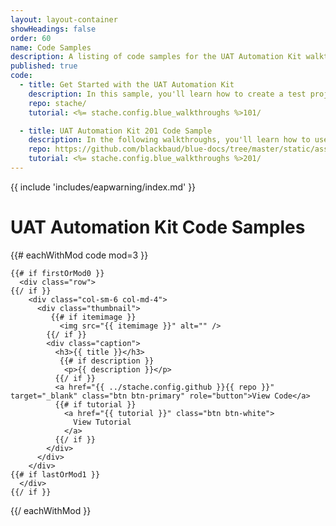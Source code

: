 ```yaml
---
layout: layout-container
showHeadings: false
order: 60
name: Code Samples
description: A listing of code samples for the UAT Automation Kit walkthroughs.
published: true
code:
  - title: Get Started with the UAT Automation Kit
    description: In this sample, you'll learn how to create a test project to get you started on the path to creating a ***Blackbaud CRM*** GUI test suite with the UAT Automation Kit.
    repo: stache/
    tutorial: <%= stache.config.blue_walkthroughs %>101/

  - title: UAT Automation Kit 201 Code Sample
    description: In the following walkthroughs, you'll learn how to use the UAT Automation Kit's underlying third-party tools to create custom logic and interactions with the browser.
    repo: https://github.com/blackbaud/blue-docs/tree/master/static/assets/code-samples/201
    tutorial: <%= stache.config.blue_walkthroughs %>201/
---
```


{{ include 'includes/eapwarning/index.md' }}

# UAT Automation Kit Code Samples
<div class="code">

  <div class="clearfix"></div>

  {{# eachWithMod code mod=3 }}

    {{# if firstOrMod0 }}
      <div class="row">
    {{/ if }}
        <div class="col-sm-6 col-md-4">
          <div class="thumbnail">
             {{# if itemimage }}
               <img src="{{ itemimage }}" alt="" />
            {{/ if }}
            <div class="caption">
              <h3>{{ title }}</h3>
               {{# if description }}
                <p>{{ description }}</p>
              {{/ if }}
              <a href="{{ ../stache.config.github }}{{ repo }}" target="_blank" class="btn btn-primary" role="button">View Code</a>
              {{# if tutorial }}
                <a href="{{ tutorial }}" class="btn btn-white">
                  View Tutorial
                </a>
              {{/ if }}
            </div>
          </div>
        </div>
    {{# if lastOrMod1 }}
      </div>
    {{/ if }}

  {{/ eachWithMod }}

</div>





